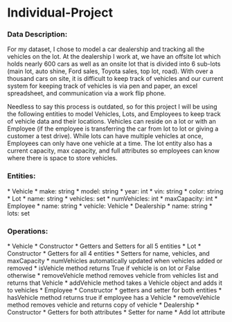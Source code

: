 # Individual-Project

<h3>Data Description: </h3>

For my dataset, I chose to model a car dealership and tracking all the vehicles on the lot.
At the dealership I work at, we have an offsite lot which holds nearly 600 cars as well as an
onsite lot that is divided into 6 sub-lots (main lot, auto shine, Ford sales, Toyota sales, top lot,
road). With over a thousand cars on site, it is difficult to keep track of vehicles and our current
system for keeping track of vehicles is via pen and paper, an excel spreadsheet, and
communication via a work flip phone. 

Needless to say this process is outdated, so for this project I will be using the following
entities to model Vehicles, Lots, and Employees to keep track of vehicle data and their locations.
Vehicles can reside on a lot or with an Employee (if the employee is transferring the car from lot
to lot or giving a customer a test drive). While lots can have multiple vehicles at once,
Employees can only have one vehicle at a time. The lot entity also has a current capacity, max
capacity, and full attributes so employees can know where there is space to store vehicles. 

<h3>Entities: </h3>
* Vehicle
    * make: string
    * model: string
    * year: int
    * vin: string
    * color: string
* Lot
    * name: string
    * vehicles: set<Vehicle>
    * numVehicles: int
    * maxCapacity: int
* Employee
    * name: string
    * vehicle: Vehicle
* Dealership
    * name: string
    * lots: set<Lot>

<h3>Operations: </h3> 
* Vehicle
    * Constructor
    * Getters and Setters for all 5 entities
* Lot 
    * Constructor
    * Getters for all 4 entities
    * Setters for name, vehicles, and maxCapacity
        * numVehicles automatically updated when vehicles added or removed
    * isVehicle method returns True if vehicle is on lot or False otherwise
    * removeVehicle method removes vehicle from vehicles list and returns that Vehicle
    * addVehicle method takes a Vehicle object and adds it to vehicles
* Employee
    * Constructor 
    * getters and setter for both entities
    * hasVehicle method returns true if employee has a Vehicle
    * removeVehicle method removes vehicle and returns copy of vehicle
* Dealership
    * Constructor
    * Getters for both attributes
    * Setter for name
    * Add lot attribute
